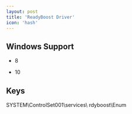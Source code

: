 ```yaml
---
layout: post
title: 'ReadyBoost Driver'
icon: 'hash'
---
```


## Windows Support

- 8

- 10



## Keys

SYSTEM\ControlSet001\services\ rdyboost\Enum

